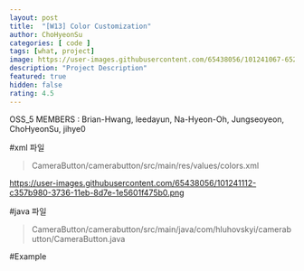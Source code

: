 ```yaml
---	
layout: post	
title:  "[W13] Color Customization"	
author: ChoHyeonSu
categories: [ code ]	
tags: [what, project]
image: https://user-images.githubusercontent.com/65438056/101241067-652ad680-3736-11eb-8bfa-dda21ee2fe55.gif
description: "Project Description"	
featured: true	
hidden: false	
rating: 4.5
---	
```


OSS_5 MEMBERS : Brian-Hwang, leedayun, Na-Hyeon-Oh, Jungseoyeon, ChoHyeonSu, jihye0

#xml 파일
> CameraButton/camerabutton/src/main/res/values/colors.xml

https://user-images.githubusercontent.com/65438056/101241112-c357b980-3736-11eb-8d7e-1e5601f475b0.png

#java 파일
> CameraButton/camerabutton/src/main/java/com/hluhovskyi/camerabutton/CameraButton.java

#Example

